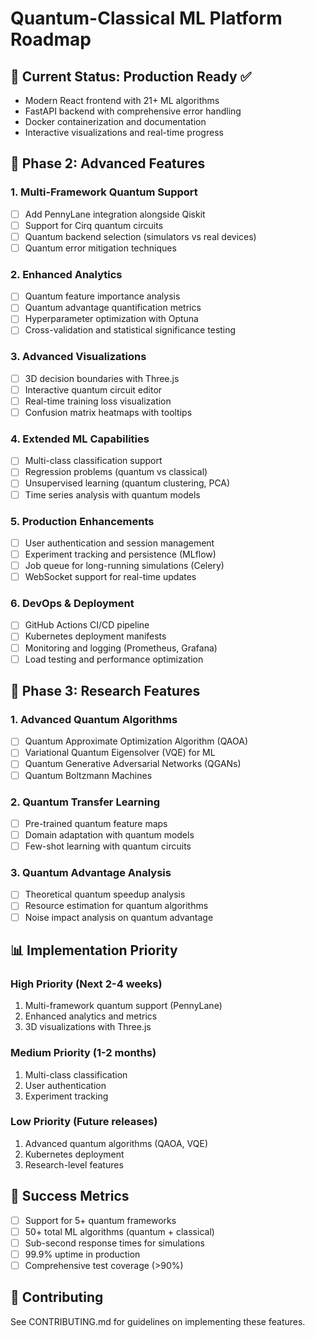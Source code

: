 # Quantum-Classical ML Platform Roadmap

## 🎯 Current Status: Production Ready ✅
- Modern React frontend with 21+ ML algorithms
- FastAPI backend with comprehensive error handling
- Docker containerization and documentation
- Interactive visualizations and real-time progress

## 🚀 Phase 2: Advanced Features

### 1. **Multi-Framework Quantum Support**
- [ ] Add PennyLane integration alongside Qiskit
- [ ] Support for Cirq quantum circuits
- [ ] Quantum backend selection (simulators vs real devices)
- [ ] Quantum error mitigation techniques

### 2. **Enhanced Analytics**
- [ ] Quantum feature importance analysis
- [ ] Quantum advantage quantification metrics
- [ ] Hyperparameter optimization with Optuna
- [ ] Cross-validation and statistical significance testing

### 3. **Advanced Visualizations**
- [ ] 3D decision boundaries with Three.js
- [ ] Interactive quantum circuit editor
- [ ] Real-time training loss visualization
- [ ] Confusion matrix heatmaps with tooltips

### 4. **Extended ML Capabilities**
- [ ] Multi-class classification support
- [ ] Regression problems (quantum vs classical)
- [ ] Unsupervised learning (quantum clustering, PCA)
- [ ] Time series analysis with quantum models

### 5. **Production Enhancements**
- [ ] User authentication and session management
- [ ] Experiment tracking and persistence (MLflow)
- [ ] Job queue for long-running simulations (Celery)
- [ ] WebSocket support for real-time updates

### 6. **DevOps & Deployment**
- [ ] GitHub Actions CI/CD pipeline
- [ ] Kubernetes deployment manifests
- [ ] Monitoring and logging (Prometheus, Grafana)
- [ ] Load testing and performance optimization

## 🔬 Phase 3: Research Features

### 1. **Advanced Quantum Algorithms**
- [ ] Quantum Approximate Optimization Algorithm (QAOA)
- [ ] Variational Quantum Eigensolver (VQE) for ML
- [ ] Quantum Generative Adversarial Networks (QGANs)
- [ ] Quantum Boltzmann Machines

### 2. **Quantum Transfer Learning**
- [ ] Pre-trained quantum feature maps
- [ ] Domain adaptation with quantum models
- [ ] Few-shot learning with quantum circuits

### 3. **Quantum Advantage Analysis**
- [ ] Theoretical quantum speedup analysis
- [ ] Resource estimation for quantum algorithms
- [ ] Noise impact analysis on quantum advantage

## 📊 Implementation Priority

### High Priority (Next 2-4 weeks)
1. Multi-framework quantum support (PennyLane)
2. Enhanced analytics and metrics
3. 3D visualizations with Three.js

### Medium Priority (1-2 months)
1. Multi-class classification
2. User authentication
3. Experiment tracking

### Low Priority (Future releases)
1. Advanced quantum algorithms (QAOA, VQE)
2. Kubernetes deployment
3. Research-level features

## 🎯 Success Metrics
- [ ] Support for 5+ quantum frameworks
- [ ] 50+ total ML algorithms (quantum + classical)
- [ ] Sub-second response times for simulations
- [ ] 99.9% uptime in production
- [ ] Comprehensive test coverage (>90%)

## 🤝 Contributing
See CONTRIBUTING.md for guidelines on implementing these features.